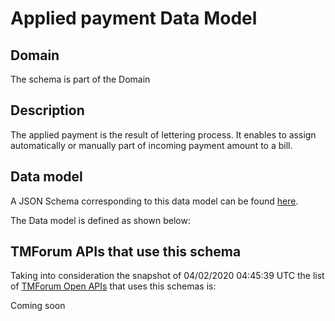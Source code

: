 # Applied payment Data Model

## Domain

The  schema is part of the  Domain

## Description

The applied payment is the result of lettering process. It enables to assign automatically or manually part of incoming payment amount to a bill.

## Data model

A JSON Schema corresponding to this data model can be found
[here](https://github.com/tmforum-rand/schemas/blob/candidates/Customer/AppliedPayment.schema.json).

The Data model is defined as shown below:




## TMForum APIs that use this schema

Taking into consideration the snapshot of 04/02/2020 04:45:39 UTC the list of [TMForum Open APIs](https://www.tmforum.org/open-apis/) that uses this schemas is:

Coming soon